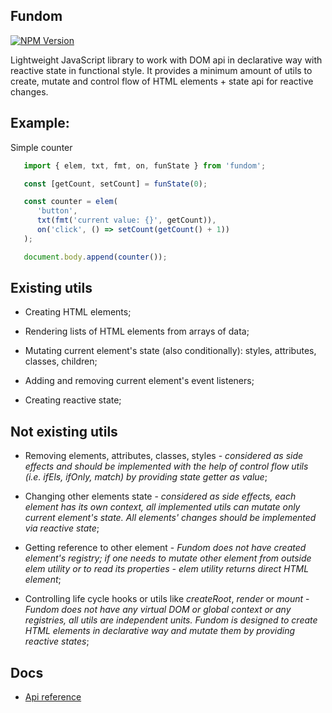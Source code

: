 ## Fundom 
[![NPM Version](https://img.shields.io/npm/v/fundom.js.svg?style=for-the-badge)](https://www.npmjs.com/package/fundom.js)

Lightweight JavaScript library to work with DOM api in declarative way with reactive state in functional style.
It provides a minimum amount of utils to create, mutate and control flow of HTML elements + state api for reactive changes.

## Example:

Simple counter
```typescript
   import { elem, txt, fmt, on, funState } from 'fundom';

   const [getCount, setCount] = funState(0);

   const counter = elem(
      'button',
      txt(fmt('current value: {}', getCount)),
      on('click', () => setCount(getCount() + 1))
   );

   document.body.append(counter());
```

## Existing utils

- Creating HTML elements;

- Rendering lists of HTML elements from arrays of data;

- Mutating current element's state (also conditionally): styles, attributes, classes, children;

- Adding and removing current element's event listeners;

- Creating reactive state;

## Not existing utils

- Removing elements, attributes, classes, styles -  *considered as side effects and should be implemented with the help of control flow utils (i.e. ifEls, ifOnly, match) by providing state getter as value*;

- Changing other elements state - *considered as side effects, each element has its own context, all implemented utils can mutate only current element's state. All elements' changes should be implemented via reactive state*;

- Getting reference to other element - *Fundom does not have created element's registry; if one needs to mutate other element from outside elem utility or to read its properties - elem utility returns direct HTML element*;

- Controlling life cycle hooks or utils like *createRoot*, *render* or *mount* - *Fundom does not have any virtual DOM or global context or any registries, all utils are independent units. Fundom is designed to create HTML elements in declarative way and mutate them by providing reactive states*;

## Docs

- [Api reference](https://github.com/andrew1931/fundom/blob/master/docs/api-reference.md)